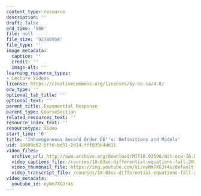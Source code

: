 ```yaml
---
content_type: resource
description: ''
draft: false
end_time: '986'
file: null
file_size: '92788954'
file_type: ''
image_metadata:
  caption: ''
  credit: ''
  image-alt: ''
learning_resource_types:
- Lecture Videos
license: https://creativecommons.org/licenses/by-nc-sa/4.0/
ocw_type: ''
optional_tab_title: ''
optional_text: ''
parent_title: Exponential Response
parent_type: CourseSection
related_resources_text: ''
resource_index_text: ''
resourcetype: Video
start_time: '0'
title: 'Inhomogeneous Second Order DE''s: Definitions and Models'
uid: 10809d62-5ff6-bd51-2d14-fff835b4dd11
video_files:
  archive_url: http://www.archive.org/download/MIT18.03S06/mit-ocw-18.03-lec12-07mar2003-220k_512kb.mp4
  video_captions_file: /courses/18-03sc-differential-equations-fall-2011/1e0a2b8b8fde5ecc87a7b00a1fa1cd1e_eyNm7XGJr4s.vtt
  video_thumbnail_file: https://img.youtube.com/vi/eyNm7XGJr4s/default.jpg
  video_transcript_file: /courses/18-03sc-differential-equations-fall-2011/ef33392db5a6060ac3bda4bd22c037d6_eyNm7XGJr4s.pdf
video_metadata:
  youtube_id: eyNm7XGJr4s
---
```

